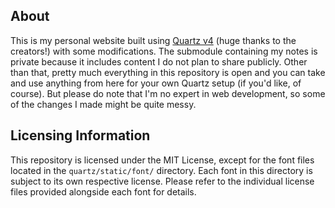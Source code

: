 ## About

This is my personal website built using [Quartz v4](https://github.com/jackyzha0/quartz) (huge thanks to the creators!) with some modifications. The submodule containing my notes is private because it includes content I do not plan to share publicly. Other than that, pretty much everything in this repository is open and you can take and use anything from here for your own Quartz setup (if you'd like, of course). But please do note that I'm no expert in web development, so some of the changes I made might be quite messy.

## Licensing Information

This repository is licensed under the MIT License, except for the font files located in the `quartz/static/font/` directory. Each font in this directory is subject to its own respective license. Please refer to the individual license files provided alongside each font for details.
